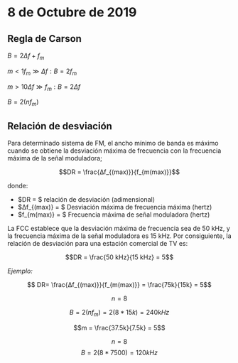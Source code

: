 

# 8 de Octubre de 2019 

## Regla de Carson


$B = 2 Δf + f_{m}$


$m < 1 f_{m} \gg Δf : B = 2f_{m}$


$m > 10 Δf \gg f_{m} : B= 2Δf$


$B = 2(n f_{m})$


## Relación de desviación

Para determinado sistema de FM, el ancho mínimo de banda es máximo cuando se obtiene la desviación máxima de frecuencia con la frecuencia máxima de la señal moduladora; 

$$DR = \frac{Δf_{(max)}}{f_{m(max)}}$$

donde:

* $DR = $ relación de desviación (adimensional)
* $Δf_{(max)} = $ Desviación máxima de frecuencia máxima (hertz)
* $f_{m(max)} = $ Frecuencia máxima de señal moduladora (hertz)

La FCC establece que la desviación máxima de frecuencia sea de 50 kHz, y la frecuencia máxima de la señal moduladora es 15 kHz. Por consiguiente, la relación de  desviación para una estación comercial de TV es:

$$DR = \frac{50 kHz}{15 kHz} = 5$$

*Ejemplo:*

$$ DR= \frac{Δf_{(max)}}{f_{m(max)}} = \frac{75k}{15k} = 5$$

$$n=8$$

$$B = 2(n f_{m}) = 2(8*15k) = 240 kHz$$

$$m = \frac{37.5k}{7.5k} = 5$$

$$n=8$$
$$B = 2(8*7500)=120kHz$$



